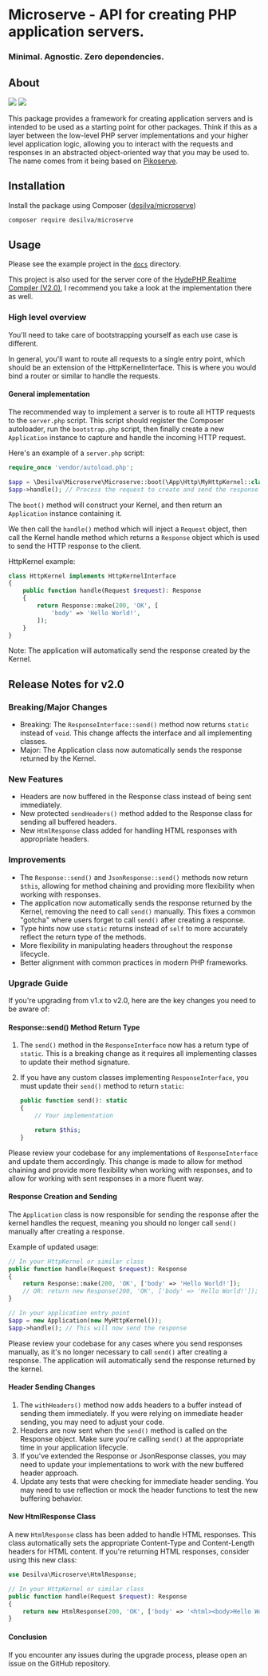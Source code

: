 # Microserve - API for creating PHP application servers.

### Minimal. Agnostic. Zero dependencies.

## About

![](https://img.shields.io/packagist/dt/desilva/microserve)
![](https://img.shields.io/packagist/v/desilva/microserve)

This package provides a framework for creating application servers and is intended to be
used as a starting point for other packages. Think if this as a layer between the low-level
PHP server implementations and your higher level application logic, allowing you to interact
with the requests and responses in an abstracted object-oriented way that you may be used to.
The name comes from it being based on [Pikoserve](https://github.com/caendesilva/pikoserve).

## Installation
Install the package using Composer ([desilva/microserve](https://packagist.org/packages/desilva/microserve))

```bash
composer require desilva/microserve
```

## Usage

Please see the example project in the [`docs`](docs/installation.md) directory.

This project is also used for the server core of the [HydePHP Realtime Compiler (V2.0)](https://github.com/hydephp/realtime-compiler),
I recommend you take a look at the implementation there as well.

### High level overview

You'll need to take care of bootstrapping yourself as each use case is different.

In general, you'll want to route all requests to a single entry point, which should
be an extension of the HttpKernelInterface. This is where you would bind a router
or similar to handle the requests.

#### General implementation

The recommended way to implement a server is to route all HTTP requests to the `server.php` script.
This script should register the Composer autoloader, run the `bootstrap.php` script, then finally
create a new `Application` instance to capture and handle the incoming HTTP request.

Here's an example of a `server.php` script:
```php
require_once 'vendor/autoload.php';

$app = \Desilva\Microserve\Microserve::boot(\App\Http\MyHttpKernel::class);
$app->handle(); // Process the request to create and send the response
```

The `boot()` method will construct your Kernel, and then return an `Application` instance containing it.

We then call the `handle()` method which will inject a `Request` object, then call the Kernel handle method
which returns a `Response` object which is used to send the HTTP response to the client.

HttpKernel example:
```php
class HttpKernel implements HttpKernelInterface
{
    public function handle(Request $request): Response
    {
        return Response::make(200, 'OK', [
            'body' => 'Hello World!',
        ]);
    }
}
```

Note: The application will automatically send the response created by the Kernel.

## Release Notes for v2.0

### Breaking/Major Changes
- Breaking: The `ResponseInterface::send()` method now returns `static` instead of `void`. This change affects the interface and all implementing classes.
- Major: The Application class now automatically sends the response returned by the Kernel.

### New Features
- Headers are now buffered in the Response class instead of being sent immediately.
- New protected `sendHeaders()` method added to the Response class for sending all buffered headers.
- New `HtmlResponse` class added for handling HTML responses with appropriate headers.

### Improvements
- The `Response::send()` and `JsonResponse::send()` methods now return `$this`, allowing for method chaining and providing more flexibility when working with responses.
- The application now automatically sends the response returned by the Kernel, removing the need to call `send()` manually. This fixes a common "gotcha" where users forget to call `send()` after creating a response.
- Type hints now use `static` returns instead of `self` to more accurately reflect the return type of the methods.
- More flexibility in manipulating headers throughout the response lifecycle.
- Better alignment with common practices in modern PHP frameworks.

### Upgrade Guide

If you're upgrading from v1.x to v2.0, here are the key changes you need to be aware of:

#### Response::send() Method Return Type

1. The `send()` method in the `ResponseInterface` now has a return type of `static`. This is a breaking change as it requires all implementing classes to update their method signature.
2. If you have any custom classes implementing `ResponseInterface`, you must update their `send()` method to return `static`:

   ```php
   public function send(): static
   {
       // Your implementation

       return $this;
   }
   ```

Please review your codebase for any implementations of `ResponseInterface` and update them accordingly. This change is made to allow for method chaining and provide more flexibility when working with responses, and to allow for working with sent responses in a more fluent way.

#### Response Creation and Sending

The `Application` class is now responsible for sending the response after the kernel handles the request, meaning you should no longer call `send()` manually after creating a response.

Example of updated usage:

```php
// In your HttpKernel or similar class
public function handle(Request $request): Response
{
    return Response::make(200, 'OK', ['body' => 'Hello World!']);
    // OR: return new Response(200, 'OK', ['body' => 'Hello World!']);
}

// In your application entry point
$app = new Application(new MyHttpKernel());
$app->handle(); // This will now send the response
```

Please review your codebase for any cases where you send responses manually, as it's no longer necessary to call `send()` after creating a response. The application will automatically send the response returned by the kernel.

#### Header Sending Changes

1. The `withHeaders()` method now adds headers to a buffer instead of sending them immediately. If you were relying on immediate header sending, you may need to adjust your code.
2. Headers are now sent when the `send()` method is called on the Response object. Make sure you're calling `send()` at the appropriate time in your application lifecycle.
3. If you've extended the Response or JsonResponse classes, you may need to update your implementations to work with the new buffered header approach.
4. Update any tests that were checking for immediate header sending. You may need to use reflection or mock the header functions to test the new buffering behavior.

#### New HtmlResponse Class

A new `HtmlResponse` class has been added to handle HTML responses. This class automatically sets the appropriate Content-Type and Content-Length headers for HTML content. If you're returning HTML responses, consider using this new class:

```php
use Desilva\Microserve\HtmlResponse;

// In your HttpKernel or similar class
public function handle(Request $request): Response
{
    return new HtmlResponse(200, 'OK', ['body' => '<html><body>Hello World!</body></html>']);
}
```

#### Conclusion

If you encounter any issues during the upgrade process, please open an issue on the GitHub repository.
